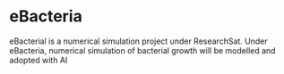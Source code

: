 # eBacteria
eBacterial is a numerical simulation project under ResearchSat. Under eBacteria, numerical simulation of bacterial growth will be modelled and adopted with AI 
